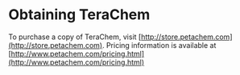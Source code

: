 # Obtaining TeraChem

To purchase a copy of TeraChem, visit [http://store.petachem.com](http://store.petachem.com). Pricing information is available at [http://www.petachem.com/pricing.html](http://www.petachem.com/pricing.html)
